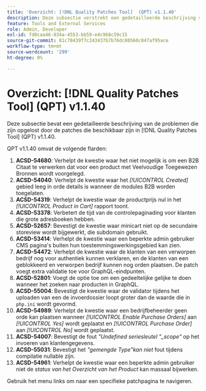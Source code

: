 ```yaml
---
title: 'Overzicht: [!DNL Quality Patches Tool]  (QPT) v1.1.40'
description: Deze subsectie verstrekt een gedetailleerde beschrijving van de kwesties die door de flarden beschikbaar in  [!DNL Quality Patches Tool]  (QPT) v1.1.40 worden bevestigd.
feature: Tools and External Services
role: Admin, Developer
exl-id: fd0caa46-834a-4553-bb59-e4c968c59c15
source-git-commit: 81c78439f7c243437b7b76dc80560c847af95ace
workflow-type: tm+mt
source-wordcount: '299'
ht-degree: 0%

---
```


# Overzicht: [!DNL Quality Patches Tool] (QPT) v1.1.40

Deze subsectie bevat een gedetailleerde beschrijving van de problemen die zijn opgelost door de patches die beschikbaar zijn in [!DNL Quality Patches Tool] (QPT) v1.1.40.

QPT v1.1.40 omvat de volgende flarden:

1. **ACSD-54680**: Verhelpt de kwestie waar het niet mogelijk is om een B2B Citaat te verwerken dat voor een product met Veelvoudige Toegewezen Bronnen wordt voorgelegd.
1. **ACSD-54040**: Verhelpt de kwestie waar het *[!UICONTROL Created]* gebied leeg in orde details is wanneer de modules B2B worden toegelaten.
1. **ACSD-54319**: Verhelpt de kwestie waar de productprijs nul in het *[!UICONTROL Product in Cart]* rapport toont.
1. **ACSD-53378**: Verbetert de tijd van de controlepaginading voor klanten die grote adresboeken hebben.
1. **ACSD-52657**: Bevestigt de kwestie waar minicart niet op de secundaire storeview wordt bijgewerkt, die subdomain gebruikt.
1. **ACSD-53414**: Verhelpt de kwestie waar een beperkte admin gebruiker CMS pagina&#39;s buiten hun toestemmingswerkingsgebied kan zien.
1. **ACSD-54472**: Verhelpt de kwestie waar de klanten van een verworpen bedrijf nog voor authentiek kunnen verklaren, en de klanten van een geblokkeerd en verworpen bedrijf kunnen nog orden plaatsen. De patch voegt extra validatie toe voor GraphQL-eindpunten.
1. **ACSD-52801**: Voegt de optie toe om een gedeeltelijke gelijke te doen wanneer het zoeken naar producten in GraphQL.
1. **ACSD-55004**: Bevestigt de kwestie waar de validator tijdens het uploaden van een de invoerdossier loopt groter dan de waarde die in `php.ini` wordt gevormd.
1. **ACSD-54989**: Verhelpt de kwestie waar een bedrijfbeheerder geen orde kan plaatsen wanneer *[!UICONTROL Enable Purchase Orders]* aan *[!UICONTROL Yes]* wordt geplaatst en *[!UICONTROL Purchase Order]* aan *[!UICONTROL No]* wordt geplaatst.
1. **ACSD-54007**: Bevestigt de fout *&quot;Undefined seriesleutel &quot;_scope&quot;* op het invoeren van klantengegevens.
1. **ACSD-55031**: Bevestigt het *&quot;gemengde Type&quot;kan niet* fout tijdens compilatie nullable zijn.
1. **ACSD-54961**: Verhelpt de kwestie waar een beperkte admin gebruiker niet de *status van het Overzicht van het Product* kan massaal bijwerken.

Gebruik het menu links om naar een specifieke patchpagina te navigeren.

